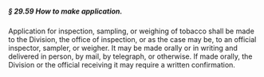 ##### § 29.59 How to make application. #####

Application for inspection, sampling, or weighing of tobacco shall be made to the Division, the office of inspection, or as the case may be, to an official inspector, sampler, or weigher. It may be made orally or in writing and delivered in person, by mail, by telegraph, or otherwise. If made orally, the Division or the official receiving it may require a written confirmation.